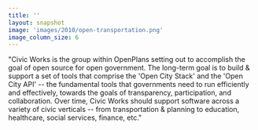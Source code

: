 ```yaml
---
title: ''
layout: snapshot
image: 'images/2010/open-transportation.png'
image_column_size: 6
---
```


"Civic Works is the group within OpenPlans setting out to accomplish the goal of open source for open government.  The long-term goal is to build & support a set of tools that comprise the 'Open City Stack' and the 'Open City API' -- the fundamental tools that governments need to run efficiently and effectively, towards the goals of transparency, participation, and collaboration.  Over time, Civic Works should support software across a variety of civic verticals -- from transportation & planning to education, healthcare, social services, finance, etc."
